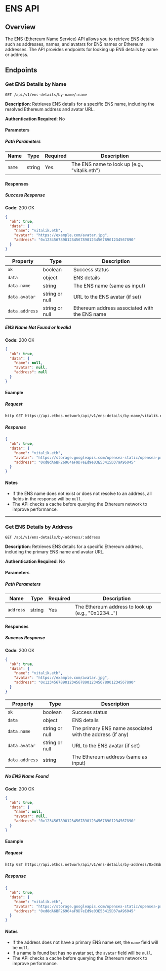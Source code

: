 # ENS API

## Overview

The ENS (Ethereum Name Service) API allows you to retrieve ENS details such as addresses, names, and avatars for ENS names or Ethereum addresses. The API provides endpoints for looking up ENS details by name or address.

## Endpoints

### Get ENS Details by Name

```
GET /api/v1/ens-details/by-name/:name
```

**Description**: Retrieves ENS details for a specific ENS name, including the resolved Ethereum address and avatar URL.

**Authentication Required**: No

#### Parameters

##### Path Parameters

| Name | Type | Required | Description |
|------|------|----------|-------------|
| `name` | string | Yes | The ENS name to look up (e.g., "vitalik.eth") |

#### Responses

##### Success Response

**Code**: 200 OK

```json
{
  "ok": true,
  "data": {
    "name": "vitalik.eth",
    "avatar": "https://example.com/avatar.jpg",
    "address": "0x1234567890123456789012345678901234567890"
  }
}
```

| Property | Type | Description |
|----------|------|-------------|
| `ok` | boolean | Success status |
| `data` | object | ENS details |
| `data.name` | string | The ENS name (same as input) |
| `data.avatar` | string or null | URL to the ENS avatar (if set) |
| `data.address` | string or null | Ethereum address associated with the ENS name |

##### ENS Name Not Found or Invalid

**Code**: 200 OK

```json
{
  "ok": true,
  "data": {
    "name": null,
    "avatar": null,
    "address": null
  }
}
```

#### Example

##### Request

```bash
http GET https://api.ethos.network/api/v1/ens-details/by-name/vitalik.eth
```

##### Response

```json
{
  "ok": true,
  "data": {
    "name": "vitalik.eth",
    "avatar": "https://storage.googleapis.com/opensea-static/opensea-profile/32.png",
    "address": "0xd8dA6BF26964aF9D7eEd9e03E53415D37aA96045"
  }
}
```

#### Notes

- If the ENS name does not exist or does not resolve to an address, all fields in the response will be `null`.
- The API checks a cache before querying the Ethereum network to improve performance.

---

### Get ENS Details by Address

```
GET /api/v1/ens-details/by-address/:address
```

**Description**: Retrieves ENS details for a specific Ethereum address, including the primary ENS name and avatar URL.

**Authentication Required**: No

#### Parameters

##### Path Parameters

| Name | Type | Required | Description |
|------|------|----------|-------------|
| `address` | string | Yes | The Ethereum address to look up (e.g., "0x1234...") |

#### Responses

##### Success Response

**Code**: 200 OK

```json
{
  "ok": true,
  "data": {
    "name": "vitalik.eth",
    "avatar": "https://example.com/avatar.jpg",
    "address": "0x1234567890123456789012345678901234567890"
  }
}
```

| Property | Type | Description |
|----------|------|-------------|
| `ok` | boolean | Success status |
| `data` | object | ENS details |
| `data.name` | string or null | The primary ENS name associated with the address (if any) |
| `data.avatar` | string or null | URL to the ENS avatar (if set) |
| `data.address` | string | The Ethereum address (same as input) |

##### No ENS Name Found

**Code**: 200 OK

```json
{
  "ok": true,
  "data": {
    "name": null,
    "avatar": null,
    "address": "0x1234567890123456789012345678901234567890"
  }
}
```

#### Example

##### Request

```bash
http GET https://api.ethos.network/api/v1/ens-details/by-address/0xd8dA6BF26964aF9D7eEd9e03E53415D37aA96045
```

##### Response

```json
{
  "ok": true,
  "data": {
    "name": "vitalik.eth",
    "avatar": "https://storage.googleapis.com/opensea-static/opensea-profile/32.png",
    "address": "0xd8dA6BF26964aF9D7eEd9e03E53415D37aA96045"
  }
}
```

#### Notes

- If the address does not have a primary ENS name set, the `name` field will be `null`.
- If a name is found but has no avatar set, the `avatar` field will be `null`.
- The API checks a cache before querying the Ethereum network to improve performance.

